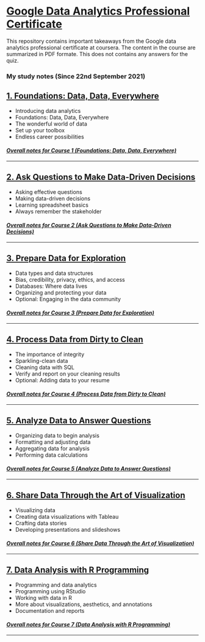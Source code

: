 # [Google Data Analytics Professional Certificate](https://www.coursera.org/professional-certificates/google-data-analytics?)
This repository contains important takeaways from the Google data analytics professional certificate at coursera.
The content in the course are summarized in PDF formate.
This does not contains any answers for the quiz.
### My study notes (Since 22nd September 2021)
## [1. Foundations: Data, Data, Everywhere](https://www.coursera.org/learn/foundations-data)
* Introducing data analytics
* Foundations: Data, Data, Everywhere
* The wonderful world of data
* Set up your toolbox
* Endless career possibilities <br/>

#### *[Overall notes for Course 1 (Foundations: Data, Data, Everywhere)](https://github.com/Dhamu785/Important-takeaway-Google-data-analytics-professional-certificate/tree/main/Foundations:%20Data%2C%20Data%2C%20Everywhere)*
----

## [2. Ask Questions to Make Data-Driven Decisions](https://www.coursera.org/learn/ask-questions-make-decisions?specialization=google-data-analytics)
* Asking effective questions
* Making data-driven decisions
* Learning spreadsheet basics
* Always remember the stakeholder

#### *[Overall notes for Course 2 (Ask Questions to Make Data-Driven Decisions)](https://github.com/Dhamu785/Important-takeaway-Google-data-analytics-professional-certificate/tree/main/Ask%20Questions%20to%20Make%20Data-Driven%20Decisions)*
----

## [3. Prepare Data for Exploration](https://www.coursera.org/learn/data-preparation?specialization=google-data-analytics)
* Data types and data structures
* Bias, credibility, privacy, ethics, and access
* Databases: Where data lives
* Organizing and protecting your data
* Optional: Engaging in the data community

#### *[Overall notes for Course 3 (Prepare Data for Exploration)](https://github.com/Dhamu785/Important-takeaway-Google-data-analytics-professional-certificate/tree/main/Prepare%20Data%20for%20Exploration)*
----

## [4. Process Data from Dirty to Clean](https://www.coursera.org/learn/process-data?specialization=google-data-analytics)
* The importance of integrity
* Sparkling-clean data
* Cleaning data with SQL
* Verify and report on your cleaning results
* Optional: Adding data to your resume

#### *[Overall notes for Course 4 (Process Data from Dirty to Clean)](https://github.com/Dhamu785/Important-takeaway-Google-data-analytics-professional-certificate/tree/main/Process%20Data%20from%20Dirty%20to%20Clean)*    
----

## [5. Analyze Data to Answer Questions](https://www.coursera.org/learn/analyze-data?specialization=google-data-analytics)
* Organizing data to begin analysis
* Formatting and adjusting data
* Aggregating data for analysis
* Performing data calculations

#### *[Overall notes for Course 5 (Analyze Data to Answer Questions)](https://github.com/Dhamu785/Important-takeaway-Google-data-analytics-professional-certificate/blob/main/Analyze%20Data%20to%20Answer%20Questions/Module%205_(Analyze%20Data%20to%20Answer%20Questions).pdf)*    
----


## [6. Share Data Through the Art of Visualization](https://www.coursera.org/learn/visualize-data?specialization=google-data-analytics)
* Visualizing data
* Creating data visualizations with Tableau
* Crafting data stories
* Developing presentations and slideshows
#### *[Overall notes for Course 6 (Share Data Through the Art of Visualization)](https://github.com/Dhamu785/Important-takeaway-Google-data-analytics-professional-certificate/blob/main/Share%20Data%20Through%20the%20Art%20of%20Visualization/Module%206_(Share%20Data%20Through%20the%20Art%20of%20Visualization).pdf)*    
----

## [7. Data Analysis with R Programming](https://www.coursera.org/learn/data-analysis-r?specialization=google-data-analytics)
* Programming and data analytics
* Programming using RStudio
* Working with data in R
* More about visualizations, aesthetics, and annotations
* Documentation and reports
#### *[Overall notes for Course 7 (Data Analysis with R Programming)](https://github.com/Dhamu785/Important-takeaway-Google-data-analytics-professional-certificate/blob/main/Data%20Analysis%20with%20R%20Programming/Module%207_(Data%20Analysis%20with%20R%20Programming).pdf)*    
----
